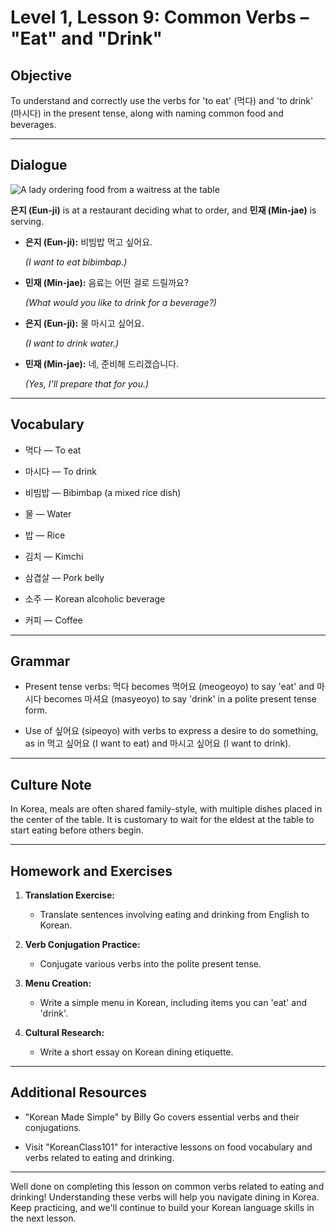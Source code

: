 # Level 1, Lesson 9: Common Verbs – "Eat" and "Drink"

## Objective

To understand and correctly use the verbs for 'to eat' (먹다) and 'to drink' (마시다) in the present tense, along with naming common food and beverages.

---

## Dialogue

![A lady ordering food from a waitress at the table](./resources/l1_lesson09.png)

**은지 (Eun-ji)** is at a restaurant deciding what to order, and **민재 (Min-jae)** is serving.

- **은지 (Eun-ji):** 비빔밥 먹고 싶어요.

  *(I want to eat bibimbap.)*

- **민재 (Min-jae):** 음료는 어떤 걸로 드릴까요?

  *(What would you like to drink for a beverage?)*

- **은지 (Eun-ji):** 물 마시고 싶어요.

  *(I want to drink water.)*

- **민재 (Min-jae):** 네, 준비해 드리겠습니다.

  *(Yes, I'll prepare that for you.)*

---

## Vocabulary

- 먹다 — To eat

- 마시다 — To drink

- 비빔밥 — Bibimbap (a mixed rice dish)

- 물 — Water

- 밥 — Rice

- 김치 — Kimchi

- 삼겹살 — Pork belly

- 소주 — Korean alcoholic beverage

- 커피 — Coffee

---

## Grammar

- Present tense verbs: 먹다 becomes 먹어요 (meogeoyo) to say 'eat' and 마시다 becomes 마셔요 (masyeoyo) to say 'drink' in a polite present tense form.

- Use of 싶어요 (sipeoyo) with verbs to express a desire to do something, as in 먹고 싶어요 (I want to eat) and 마시고 싶어요 (I want to drink).

---

## Culture Note

In Korea, meals are often shared family-style, with multiple dishes placed in the center of the table. It is customary to wait for the eldest at the table to start eating before others begin.

---

## Homework and Exercises

1. **Translation Exercise:**

    - Translate sentences involving eating and drinking from English to Korean.

2. **Verb Conjugation Practice:**

    - Conjugate various verbs into the polite present tense.

3. **Menu Creation:**

    - Write a simple menu in Korean, including items you can 'eat' and 'drink'.

4. **Cultural Research:**

    - Write a short essay on Korean dining etiquette.

---

## Additional Resources

- "Korean Made Simple" by Billy Go covers essential verbs and their conjugations.

- Visit "KoreanClass101" for interactive lessons on food vocabulary and verbs related to eating and drinking.

---

Well done on completing this lesson on common verbs related to eating and drinking! Understanding these verbs will help you navigate dining in Korea. Keep practicing, and we'll continue to build your Korean language skills in the next lesson.
